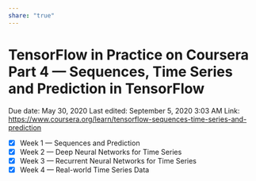 ```yaml
---
share: "true"
---
```


# TensorFlow in Practice on Coursera Part 4 — Sequences, Time Series and Prediction in TensorFlow

Due date: May 30, 2020
Last edited: September 5, 2020 3:03 AM
Link: https://www.coursera.org/learn/tensorflow-sequences-time-series-and-prediction

- [x]  Week 1 — Sequences and Prediction
- [x]  Week 2 — Deep Neural Networks for Time Series
- [x]  Week 3 — Recurrent Neural Networks for Time Series
- [x]  Week 4 — Real-world Time Series Data
